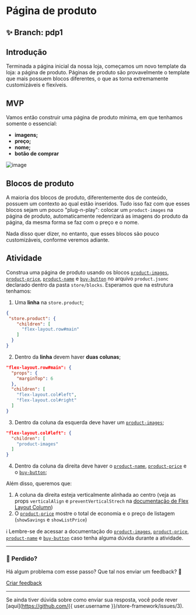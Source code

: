 # Página de produto

## :sparkles: **Branch:** pdp1

## Introdução

Terminada a página inicial da nossa loja, começamos um novo template da loja: a página de produto. Páginas de produto são provavelmente o template que mais possuem blocos diferentes, o que as torna extremamente customizáveis e flexíveis.

## MVP

Vamos então construir uma página de produto mínima, em que tenhamos somente o essencial:

- **imagens;**
- **preço;**
- **nome;**
- **botão de comprar**

![image](https://user-images.githubusercontent.com/18701182/69375575-6b632780-0c87-11ea-85d2-41e1e858a33e.png)

## Blocos de produto

A maioria dos blocos de produto, diferentemente dos de conteúdo, possuem um contexto ao qual estão inseridos. Tudo isso faz com que esses blocos sejam um pouco "plug-n-play": colocar um `product-images` na página de produto, automaticamente redenrizará as imagens do produto da página, da mesma forma se faz com o preço e o nome.

Nada disso quer dizer, no entanto, que esses blocos são pouco customizáveis, conforme veremos adiante.

## Atividade

Construa uma página de produto usando os blocos [`product-images`](https://vtex.io/docs/components/product-related/vtex.store-components/product-images), [`product-price`](https://vtex.io/docs/components/product-related/vtex.store-components/product-price), [`product-name`](https://vtex.io/docs/components/product-related/vtex.store-components/product-name) e [`buy-button`](https://vtex.io/docs/app/vtex.store-components/buy-button) no arquivo `product.jsonc` declarado dentro da pasta `store/blocks`. Esperamos que na estrutura tenhamos:  

1. Uma **linha** na `store.product`;

```json
{
 "store.product": {
    "children": [
      "flex-layout.row#main"
    ]
  }
}
```

2. Dentro da **linha** devem haver **duas colunas**;

```json
"flex-layout.row#main": { 
  "props": { 
    "marginTop": 6
  },
  "children": [
    "flex-layout.col#left",
    "flex-layout.col#right"
  ]
}
```

3. Dentro da coluna da esquerda deve haver um [`product-images`](https://vtex.io/docs/components/all/vtex.store-components/product-images);

```json
"flex-layout.col#left": {
  "children": [
    "product-images"
  ]
}
```

4. Dentro da coluna da direita deve haver o [`product-name`](https://vtex.io/docs/components/all/vtex.store-components/product-name), [`product-price`](https://vtex.io/docs/components/all/vtex.store-components/product-price) e o [`buy-button`](https://vtex.io/docs/app/vtex.store-components/buy-button);

Além disso, queremos que:

1. A coluna da direita esteja verticalmente alinhada ao centro (veja as props `verticalAlign` e `preventVerticalStrech` na [documentação de Flex Layout Column](https://vtex.io/docs/app/vtex.flex-layout#flex-layoutcol))
2. O [`product-price`](https://vtex.io/docs/components/all/vtex.store-components/product-price#configuration) mostre o total de economia e o preço de listagem (`showSavings` e `showListPrice`)

:information_source: Lembre-se de acessar a documentação do [`product-images`](https://vtex.io/docs/components/product-related/vtex.store-components/product-images), [`product-price`](https://vtex.io/docs/components/product-related/vtex.store-components/product-price), [`product-name`](https://vtex.io/docs/components/product-related/vtex.store-components/product-name) e [`buy-button`](https://vtex.io/docs/app/vtex.store-components/buy-button) caso tenha alguma dúvida durante a atividade.

---

### :no_entry_sign: Perdido? 

Há algum problema com esse passo? Que tal nos enviar um feedback? :pray:

[Criar feedback](https://docs.google.com/forms/d/e/1FAIpQLSeaWrm0Hogm-txm5Ww6mUa68eDuE3WnpFjUSVJ3Wi3dnmCb7A/viewform?usp=pp_url&entry.1784529524=P%C3%A1gina+de+produto) 

----

Se ainda tiver dúvida sobre como enviar sua resposta, você pode rever [aqui](https://github.com/{{ user.username }}/store-framework/issues/3).
